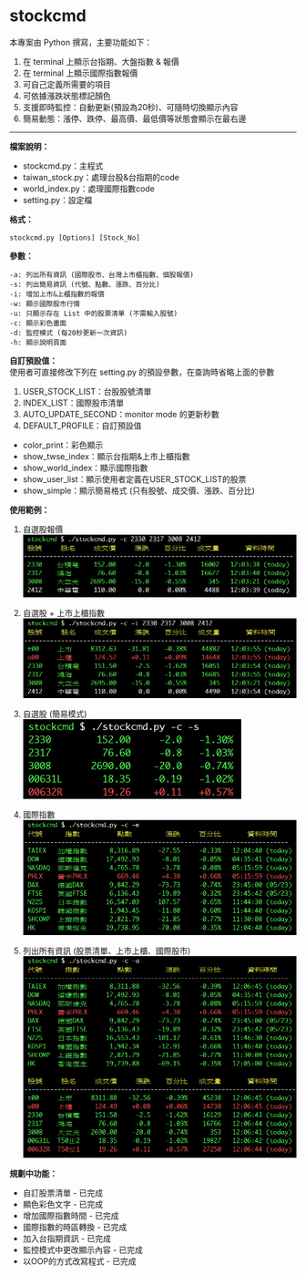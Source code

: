 stockcmd
===================

本專案由 Python 撰寫，主要功能如下：  
1. 在 terminal 上顯示台指期、大盤指數 & 報價  
2. 在 terminal 上顯示國際指數報價  
3. 可自己定義所需要的項目  
4. 可依據漲跌狀態標記顏色  
5. 支援即時監控：自動更新(預設為20秒)、可隨時切換顯示內容  
6. 簡易動態：漲停、跌停、最高價、最低價等狀態會顯示在最右邊

---------
**檔案說明：**  
 - stockcmd.py：主程式  
 - taiwan_stock.py：處理台股&台指期的code  
 - world_index.py：處理國際指數code  
 - setting.py：設定檔  
 
**格式：**  

    stockcmd.py [Options] [Stock_No]

**參數：**  

    -a: 列出所有資訊 (國際股市、台灣上市櫃指數、個股報價)
    -s: 列出簡易資訊 (代號、點數、漲跌、百分比)
    -i: 增加上市&上櫃指數的報價
    -w: 顯示國際股市行情
    -u: 只顯示存在 List 中的股票清單 (不需輸入股號)
    -c: 顯示彩色畫面
    -d: 監控模式 (每20秒更新一次資訊)
    -h: 顯示說明頁面

**自訂預設值：**  
使用者可直接修改下列在 setting.py 的預設參數，在查詢時省略上面的參數  
1. USER_STOCK_LIST：台股股號清單  
2. INDEX_LIST：國際股市清單  
3. AUTO_UPDATE_SECOND：monitor mode 的更新秒數  
4. DEFAULT_PROFILE：自訂預設值  
 - color_print：彩色顯示  
 - show_twse_index：顯示台指期&上市上櫃指數  
 - show_world_index：顯示國際指數  
 - show_user_list：顯示使用者定義在USER_STOCK_LIST的股票
 - show_simple：顯示簡易格式 (只有股號、成交價、漲跌、百分比)

  
**使用範例：**  

1. 自選股報價  
![Alt text](/screenshot/1.png "Snapshot")  

2. 自選股 + 上市上櫃指數  
![Alt text](/screenshot/2.png "Snapshot")  

3. 自選股 (簡易模式)  
![Alt text](/screenshot/3.png "Snapshot")  

4. 國際指數  
![Alt text](/screenshot/4.png "Snapshot")  

5. 列出所有資訊 (股票清單、上市上櫃、國際股市)  
![Alt text](/screenshot/5.png "Snapshot")  

**規劃中功能：**  
- 自訂股票清單 - 已完成  
- 顯色彩色文字 - 已完成  
- 增加國際指數時間 - 已完成  
- 國際指數的時區轉換 - 已完成  
- 加入台指期資訊 - 已完成  
- 監控模式中更改顯示內容 - 已完成  
- 以OOP的方式改寫程式 - 已完成
